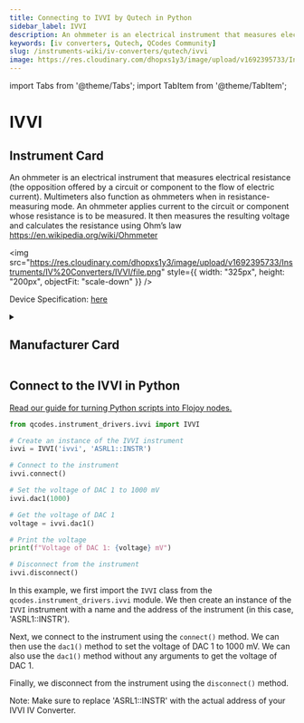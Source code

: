 ```yaml
---
title: Connecting to IVVI by Qutech in Python
sidebar_label: IVVI
description: An ohmmeter is an electrical instrument that measures electrical resistance (the opposition offered by a circuit or component to the flow of electric current). Multimeters also function as ohmmeters when in resistance-measuring mode. An ohmmeter applies current to the circuit or component whose resistance is to be measured. It then measures the resulting voltage and calculates the resistance using Ohm’s law	https->//en.wikipedia.org/wiki/Ohmmeter
keywords: [iv converters, Qutech, QCodes Community]
slug: /instruments-wiki/iv-converters/qutech/ivvi
image: https://res.cloudinary.com/dhopxs1y3/image/upload/v1692395733/Instruments/IV%20Converters/IVVI/file.png
---
```


import Tabs from '@theme/Tabs';
import TabItem from '@theme/TabItem';

# IVVI

## Instrument Card

<div className="flex">

<div>

An ohmmeter is an electrical instrument that measures electrical resistance (the opposition offered by a circuit or component to the flow of electric current). Multimeters also function as ohmmeters when in resistance-measuring mode. An ohmmeter applies current to the circuit or component whose resistance is to be measured. It then measures the resulting voltage and calculates the resistance using Ohm’s law	https://en.wikipedia.org/wiki/Ohmmeter

</div>

<img src="https://res.cloudinary.com/dhopxs1y3/image/upload/v1692395733/Instruments/IV%20Converters/IVVI/file.png" style={{ width: "325px", height: "200px", objectFit: "scale-down" }} />

</div>

<div className="flex text-center">

<p>Device Specification: <a target="\_blank" href="/instruments-wiki/all-instruments/">here</a></p>

</div>

<details style={{ marginTop: "15px"}}>
<summary><h2>Manufacturer Card</h2></summary>

<img src="https://res.cloudinary.com/dhopxs1y3/image/upload/v1692806156/Instruments/Vendor%20Logos/QuTech.png" style={{ width: "100%", height: "170px",objectFit: "scale-down" }} />

At QuTech, we work on a radically new technology with world-changing potential. Our mission: to develop scalable prototypes of a quantum computer and an inherently safe quantum internet, based on the fundamental laws of quantum mechanics.

<ul>
  <li>Headquarters: CJ Delft, Netherlands</li>
  <li>Yearly Revenue (millions, USD): 41.3</li>
  <li>Vendor Website: <a href="https://qutech.nl/">here</a></li>
</ul>
</details>

## Connect to the IVVI in Python

[Read our guide for turning Python scripts into Flojoy nodes.](https://docs.flojoy.ai/custom-nodes/creating-custom-node/)
<Tabs>
<TabItem value="QCodes Community" label="QCodes Community">


```python
from qcodes.instrument_drivers.ivvi import IVVI

# Create an instance of the IVVI instrument
ivvi = IVVI('ivvi', 'ASRL1::INSTR')

# Connect to the instrument
ivvi.connect()

# Set the voltage of DAC 1 to 1000 mV
ivvi.dac1(1000)

# Get the voltage of DAC 1
voltage = ivvi.dac1()

# Print the voltage
print(f"Voltage of DAC 1: {voltage} mV")

# Disconnect from the instrument
ivvi.disconnect()
```

In this example, we first import the `IVVI` class from the `qcodes.instrument_drivers.ivvi` module. We then create an instance of the `IVVI` instrument with a name and the address of the instrument (in this case, 'ASRL1::INSTR').

Next, we connect to the instrument using the `connect()` method. We can then use the `dac1()` method to set the voltage of DAC 1 to 1000 mV. We can also use the `dac1()` method without any arguments to get the voltage of DAC 1.

Finally, we disconnect from the instrument using the `disconnect()` method.

Note: Make sure to replace 'ASRL1::INSTR' with the actual address of your IVVI IV Converter.

</TabItem>
</Tabs>